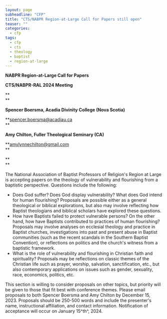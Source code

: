 ```yaml
---
layout: page
subheadline: "CFP"
title: "CTS/NABPR Region-at-Large Call for Papers still open"
teaser: ""
categories:
  - cfp
tags:
  - cfp
  - cts
  - theology
  - baptist
  - region-at-large
---
```



**NABPR Region-at-Large Call for Papers**

**CTS/NABPR-RAL 2024 Meeting**

**\
**

**Spencer Boersma, Acadia Divinity College (Nova Scotia)**

**<spencer.boersma@acadiau.ca>\
**

**Amy Chilton, Fuller Theological Seminary (CA)**

**<amylynnechilton@gmail.com>\
**

**\
**

The National Association of Baptist Professors of Religion's Region at Large is accepting papers on the theology of vulnerability and flourishing from a baptistic perspective. Questions include the following:

-   Does God suffer? Does God display vulnerability? What does God intend for human flourishing? Proposals are possible either as a general theological or biblical explorations, but also may involve reflecting how Baptist theologians and biblical scholars have explored these questions. 
-   How have Baptists failed to protect vulnerable persons? On the other hand, how have Baptists contributed to practices of human flourishing? Proposals may involve analyses on ecclesial theology and practice in Baptist churches, investigations into past and present abuse in Baptist communities (such as the recent scandals in the Southern Baptist Convention), or reflections on politics and the church's witness from a baptistic framework.
-   What is the role of vulnerability and flourishing in Christian faith and spirituality? Proposals may be reflections on classic themes of the Christian life such as prayer, worship, salvation, sanctification, etc., but also contemporary applications on issues such as gender, sexuality, race, economics, politics, etc.

This section is willing to consider proposals on other topics, but priority will be given to those that fit best with conference themes. Please email proposals to both Spencer Boersma and Amy Chilton by December 15, 2023. Proposals should be 250-500 words and include the presenter's name, instructional affiliation, and contact information. Notification of acceptance will occur on January 15^th^, 2024.